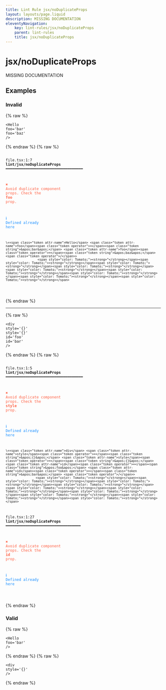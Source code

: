 ```yaml
---
title: Lint Rule jsx/noDuplicateProps
layout: layouts/page.liquid
description: MISSING DOCUMENTATION
eleventyNavigation:
	key: lint-rules/jsx/noDuplicateProps
	parent: lint-rules
	title: jsx/noDuplicateProps
---
```


# jsx/noDuplicateProps

MISSING DOCUMENTATION

<!-- EVERYTHING BELOW IS AUTOGENERATED. SEE SCRIPTS FOLDER FOR UPDATE SCRIPTS hash(a3fbb0b556bc5f2e277d907657b23dc8bda1a80b) -->

## Examples
### Invalid
{% raw %}<pre class="language-text"><code class="language-text">\<<span class="token attr-name">Hello</span> <span class="token attr-name">foo</span><span class="token operator">=</span><span class="token string">&apos;bar&apos;</span> <span class="token attr-name">foo</span><span class="token operator">=</span><span class="token string">&apos;baz&apos;</span> <span class="token operator">/</span>></code></pre>{% endraw %}
{% raw %}<pre class="language-text"><code class="language-text">
 <span style="text-decoration-style: dotted;">file.tsx:1:7</span> <strong>lint/jsx/noDuplicateProps</strong> ━━━━━━━━━━━━━━━━━━━━━━━━━━━━━━━━━━━

  <strong><span style="color: Tomato;">✖ </span></strong><span style="color: Tomato;">Avoid duplicate component props. Check the </span><span style="color: Tomato;"><strong>foo</strong></span><span style="color: Tomato;"> prop.</span>

  <strong><span style="color: DodgerBlue;">ℹ </span></strong><span style="color: DodgerBlue;">Defined already here</span>

    \<<span class="token attr-name">Hello</span> <span class="token attr-name">foo</span><span class="token operator">=</span><span class="token string">&apos;bar&apos;</span> <span class="token attr-name">foo</span><span class="token operator">=</span><span class="token string">&apos;baz&apos;</span> <span class="token operator">/</span>>
                     <span style="color: Tomato;"><strong>^</strong></span><span style="color: Tomato;"><strong>^</strong></span><span style="color: Tomato;"><strong>^</strong></span><span style="color: Tomato;"><strong>^</strong></span><span style="color: Tomato;"><strong>^</strong></span><span style="color: Tomato;"><strong>^</strong></span><span style="color: Tomato;"><strong>^</strong></span><span style="color: Tomato;"><strong>^</strong></span><span style="color: Tomato;"><strong>^</strong></span>

</code></pre>{% endraw %}

---------------

{% raw %}<pre class="language-text"><code class="language-text">\<<span class="token attr-name">div</span> <span class="token attr-name">style</span><span class="token operator">=</span><span class="token string">&apos;{}&apos;</span> <span class="token attr-name">style</span><span class="token operator">=</span><span class="token string">&apos;{}&apos;</span> <span class="token attr-name">id</span><span class="token operator">=</span><span class="token string">&apos;foo&apos;</span> <span class="token attr-name">id</span><span class="token operator">=</span><span class="token string">&apos;bar&apos;</span> <span class="token operator">/</span>></code></pre>{% endraw %}
{% raw %}<pre class="language-text"><code class="language-text">
 <span style="text-decoration-style: dotted;">file.tsx:1:5</span> <strong>lint/jsx/noDuplicateProps</strong> ━━━━━━━━━━━━━━━━━━━━━━━━━━━━━━━━━━━

  <strong><span style="color: Tomato;">✖ </span></strong><span style="color: Tomato;">Avoid duplicate component props. Check the </span><span style="color: Tomato;"><strong>style</strong></span><span style="color: Tomato;"> prop.</span>

  <strong><span style="color: DodgerBlue;">ℹ </span></strong><span style="color: DodgerBlue;">Defined already here</span>

    \<<span class="token attr-name">div</span> <span class="token attr-name">style</span><span class="token operator">=</span><span class="token string">&apos;{}&apos;</span> <span class="token attr-name">style</span><span class="token operator">=</span><span class="token string">&apos;{}&apos;</span> <span class="token attr-name">id</span><span class="token operator">=</span><span class="token string">&apos;foo&apos;</span> <span class="token attr-name">id</span><span class="token operator">=</span><span class="token string">&apos;bar&apos;</span> <span class="token operator">/</span>>
                    <span style="color: Tomato;"><strong>^</strong></span><span style="color: Tomato;"><strong>^</strong></span><span style="color: Tomato;"><strong>^</strong></span><span style="color: Tomato;"><strong>^</strong></span><span style="color: Tomato;"><strong>^</strong></span><span style="color: Tomato;"><strong>^</strong></span><span style="color: Tomato;"><strong>^</strong></span><span style="color: Tomato;"><strong>^</strong></span><span style="color: Tomato;"><strong>^</strong></span><span style="color: Tomato;"><strong>^</strong></span>

 <span style="text-decoration-style: dotted;">file.tsx:1:27</span> <strong>lint/jsx/noDuplicateProps</strong> ━━━━━━━━━━━━━━━━━━━━━━━━━━━━━━━━━━

  <strong><span style="color: Tomato;">✖ </span></strong><span style="color: Tomato;">Avoid duplicate component props. Check the </span><span style="color: Tomato;"><strong>id</strong></span><span style="color: Tomato;"> prop.</span>

  <strong><span style="color: DodgerBlue;">ℹ </span></strong><span style="color: DodgerBlue;">Defined already here</span>

</code></pre>{% endraw %}
### Valid
{% raw %}<pre class="language-text"><code class="language-text">\<<span class="token attr-name">Hello</span> <span class="token attr-name">foo</span><span class="token operator">=</span><span class="token string">&apos;bar&apos;</span> <span class="token operator">/</span>></code></pre>{% endraw %}
{% raw %}<pre class="language-text"><code class="language-text">\<<span class="token attr-name">div</span>  <span class="token attr-name">style</span><span class="token operator">=</span><span class="token string">&apos;{}&apos;</span> <span class="token operator">/</span>></code></pre>{% endraw %}
